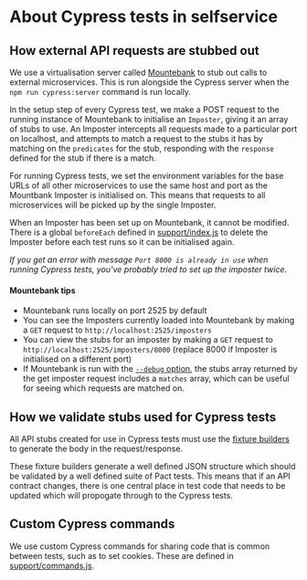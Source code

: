 # About Cypress tests in selfservice

## How external API requests are stubbed out

We use a virtualisation server called [Mountebank](http://www.mbtest.org/) to stub out calls to external microservices. This is run alongside the Cypress server when the `npm run cypress:server` command is run locally.

In the setup step of every Cypress test, we make a POST request to the running instance of Mountebank to initialise an `Imposter`, giving it an array of stubs to use. An Imposter intercepts all requests made to a particular port on localhost, and attempts to match a request to the stubs it has by matching on the `predicates` for the stub, responding with the `response` defined for the stub if there is a match.

For running Cypress tests, we set the environment variables for the base URLs of all other microservices to use the same host and port as the Mountbank Imposter is initialised on. This means that requests to all microservices will be picked up by the single Imposter.

When an Imposter has been set up on Mountebank, it cannot be modified. There is a global `beforeEach` defined in [support/index.js](./support/index.js) to delete the Imposter before each test runs so it can be initialised again.

_If you get an error with message `Port 8000 is already in use` when running Cypress tests, you've probably tried to set up the imposter twice._

#### Mountebank tips

* Mountebank runs locally on port 2525 by default
* You can see the Imposters currently loaded into Mountebank by making a `GET` request to `http://localhost:2525/imposters`
* You can view the stubs for an imposter by making a `GET` request to `http://localhost:2525/imposters/8000` (replace 8000 if Imposter is initialised on a different port)
* If Mountebank is run with the [`--debug` option](http://www.mbtest.org/docs/commandLine), the stubs array returned by the get imposter request includes a `matches` array, which can be useful for seeing which requests are matched on.

## How we validate stubs used for Cypress tests

All API stubs created for use in Cypress tests must use the [fixture builders](test/fixtures/fixture-builders.md) to generate the body in the request/response. 

These fixture builders generate a well defined JSON structure which should be validated by a well defined suite of Pact tests. This means that if an API contract changes, there is one central place in test code that needs to be updated which will propogate through to the Cypress tests.

## Custom Cypress commands

We use custom Cypress commands for sharing code that is common between tests, such as to set cookies. These are defined in [support/commands.js](./support/commands.js). 